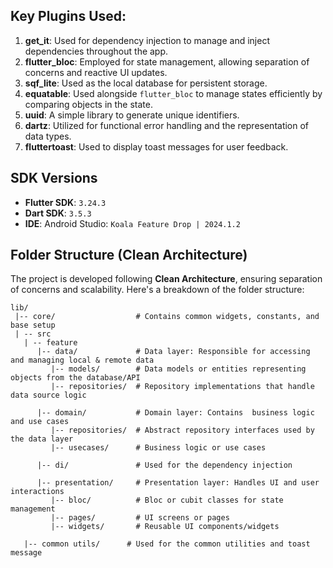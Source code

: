 ## Key Plugins Used:

1. **get_it**: Used for dependency injection to manage and inject dependencies throughout the app.
2. **flutter_bloc**: Employed for state management, allowing separation of concerns and reactive UI updates.
3. **sqf_lite**: Used as the local database for persistent storage.
4. **equatable**: Used alongside `flutter_bloc` to manage states efficiently by comparing objects in the state.
5. **uuid**: A simple library to generate unique identifiers.
6. **dartz**: Utilized for functional error handling and the representation of data types.
7. **fluttertoast**: Used to display toast messages for user feedback.

## SDK Versions

- **Flutter SDK**: `3.24.3`
- **Dart SDK**: `3.5.3`
- **IDE**: Android Studio: `Koala Feature Drop | 2024.1.2`

## Folder Structure (Clean Architecture)

The project is developed following **Clean Architecture**, ensuring separation of concerns and scalability. Here's a breakdown of the folder structure:

```plaintext
lib/
 |-- core/                  # Contains common widgets, constants, and base setup
 | -- src
   | -- feature
      |-- data/             # Data layer: Responsible for accessing and managing local & remote data
         |-- models/        # Data models or entities representing objects from the database/API
         |-- repositories/  # Repository implementations that handle data source logic

      |-- domain/           # Domain layer: Contains  business logic and use cases
         |-- repositories/  # Abstract repository interfaces used by the data layer
         |-- usecases/      # Business logic or use cases

      |-- di/               # Used for the dependency injection
       
      |-- presentation/     # Presentation layer: Handles UI and user interactions
         |-- bloc/          # Bloc or cubit classes for state management
         |-- pages/         # UI screens or pages
         |-- widgets/       # Reusable UI components/widgets
         
   |-- common utils/      # Used for the common utilities and toast message
   
```

